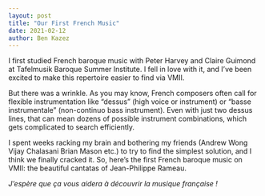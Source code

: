 ```yaml
---
layout: post
title: "Our First French Music"
date: 2021-02-12
author: Ben Kazez
---
```


I first studied French baroque music with Peter Harvey and Claire Guimond at Tafelmusik Baroque Summer Institute. I fell in love with it, and I’ve been excited to make this repertoire easier to find via VMII.

But there was a wrinkle. As you may know, French composers often call for flexible instrumentation like “dessus” (high voice or instrument) or “basse instrumentale” (non-continuo bass instrument). Even with just two dessus lines, that can mean dozens of possible instrument combinations, which gets complicated to search efficiently.

I spent weeks racking my brain and bothering my friends (Andrew Wong Vijay Chalasani Brian Mason etc.) to try to find the simplest solution, and I think we finally cracked it. So, here’s the first French baroque music on VMII: the beautiful cantatas of Jean-Philippe Rameau.

_J’espère que ça vous aidera à découvrir la musique française !_